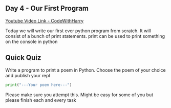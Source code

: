 ## Day 4 - Our First Program

[Youtube Video Link - CodeWithHarry](https://youtu.be/7IWOYhfAcVg)

Today we will write our first ever python program from scratch. It will consist of a bunch of print statements. print can be used to print something on the console in python

## Quick Quiz

Write a program to print a poem in Python. Choose the poem of your choice and publish your repl

```python
print("---Your poem here---")
```

Please make sure you attempt this. Might be easy for some of you but please finish each and every task

